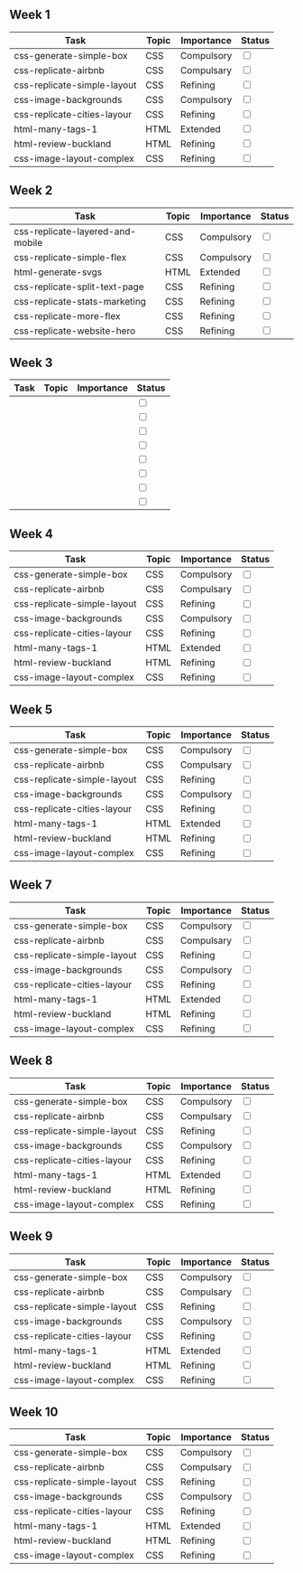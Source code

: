 

## Week 1

| Task                        | Topic | Importance | Status                    |
| --------------------------- | ----- | ---------- | ------------------------- |
| css-generate-simple-box     | CSS   | Compulsory | <input type="checkbox" /> |
| css-replicate-airbnb        | CSS   | Compulsary | <input type="checkbox" /> |
| css-replicate-simple-layout | CSS   | Refining   | <input type="checkbox" /> |
| css-image-backgrounds       | CSS   | Compulsory | <input type="checkbox" /> |
| css-replicate-cities-layour | CSS   | Refining   | <input type="checkbox" /> |
| html-many-tags-1            | HTML  | Extended   | <input type="checkbox" /> |
| html-review-buckland        | HTML  | Refining   | <input type="checkbox" /> |
| css-image-layout-complex    | CSS   | Refining   | <input type="checkbox" /> |

## Week 2

| Task                             | Topic | Importance | Status                    |
| -------------------------------- | ----- | ---------- | ------------------------- |
| css-replicate-layered-and-mobile | CSS   | Compulsory | <input type="checkbox" /> |
| css-replicate-simple-flex        | CSS   | Compulsory | <input type="checkbox" /> |
| html-generate-svgs               | HTML  | Extended   | <input type="checkbox" /> |
| css-replicate-split-text-page    | CSS   | Refining   | <input type="checkbox" /> |
| css-replicate-stats-marketing    | CSS   | Refining   | <input type="checkbox" /> |
| css-replicate-more-flex          | CSS   | Refining   | <input type="checkbox" /> |
| css-replicate-website-hero       | CSS   | Refining   | <input type="checkbox" /> |

## Week 3

| Task | Topic | Importance | Status                    |
| ---- | ----- | ---------- | ------------------------- |
|      |       |            | <input type="checkbox" /> |
|      |       |            | <input type="checkbox" /> |
|      |       |            | <input type="checkbox" /> |
|      |       |            | <input type="checkbox" /> |
|      |       |            | <input type="checkbox" /> |
|      |       |            | <input type="checkbox" /> |
|      |       |            | <input type="checkbox" /> |
|      |       |            | <input type="checkbox" /> |

## Week 4
| Task                        | Topic | Importance | Status                    |
| --------------------------- | ----- | ---------- | ------------------------- |
| css-generate-simple-box     | CSS   | Compulsory | <input type="checkbox" /> |
| css-replicate-airbnb        | CSS   | Compulsary | <input type="checkbox" /> |
| css-replicate-simple-layout | CSS   | Refining   | <input type="checkbox" /> |
| css-image-backgrounds       | CSS   | Compulsory | <input type="checkbox" /> |
| css-replicate-cities-layour | CSS   | Refining   | <input type="checkbox" /> |
| html-many-tags-1            | HTML  | Extended   | <input type="checkbox" /> |
| html-review-buckland        | HTML  | Refining   | <input type="checkbox" /> |
| css-image-layout-complex    | CSS   | Refining   | <input type="checkbox" /> |

## Week 5
| Task                        | Topic | Importance | Status                    |
| --------------------------- | ----- | ---------- | ------------------------- |
| css-generate-simple-box     | CSS   | Compulsory | <input type="checkbox" /> |
| css-replicate-airbnb        | CSS   | Compulsary | <input type="checkbox" /> |
| css-replicate-simple-layout | CSS   | Refining   | <input type="checkbox" /> |
| css-image-backgrounds       | CSS   | Compulsory | <input type="checkbox" /> |
| css-replicate-cities-layour | CSS   | Refining   | <input type="checkbox" /> |
| html-many-tags-1            | HTML  | Extended   | <input type="checkbox" /> |
| html-review-buckland        | HTML  | Refining   | <input type="checkbox" /> |
| css-image-layout-complex    | CSS   | Refining   | <input type="checkbox" /> |


## Week 7
| Task                        | Topic | Importance | Status                    |
| --------------------------- | ----- | ---------- | ------------------------- |
| css-generate-simple-box     | CSS   | Compulsory | <input type="checkbox" /> |
| css-replicate-airbnb        | CSS   | Compulsary | <input type="checkbox" /> |
| css-replicate-simple-layout | CSS   | Refining   | <input type="checkbox" /> |
| css-image-backgrounds       | CSS   | Compulsory | <input type="checkbox" /> |
| css-replicate-cities-layour | CSS   | Refining   | <input type="checkbox" /> |
| html-many-tags-1            | HTML  | Extended   | <input type="checkbox" /> |
| html-review-buckland        | HTML  | Refining   | <input type="checkbox" /> |
| css-image-layout-complex    | CSS   | Refining   | <input type="checkbox" /> |

## Week 8
| Task                        | Topic | Importance | Status                    |
| --------------------------- | ----- | ---------- | ------------------------- |
| css-generate-simple-box     | CSS   | Compulsory | <input type="checkbox" /> |
| css-replicate-airbnb        | CSS   | Compulsary | <input type="checkbox" /> |
| css-replicate-simple-layout | CSS   | Refining   | <input type="checkbox" /> |
| css-image-backgrounds       | CSS   | Compulsory | <input type="checkbox" /> |
| css-replicate-cities-layour | CSS   | Refining   | <input type="checkbox" /> |
| html-many-tags-1            | HTML  | Extended   | <input type="checkbox" /> |
| html-review-buckland        | HTML  | Refining   | <input type="checkbox" /> |
| css-image-layout-complex    | CSS   | Refining   | <input type="checkbox" /> |

## Week 9
| Task                        | Topic | Importance | Status                    |
| --------------------------- | ----- | ---------- | ------------------------- |
| css-generate-simple-box     | CSS   | Compulsory | <input type="checkbox" /> |
| css-replicate-airbnb        | CSS   | Compulsary | <input type="checkbox" /> |
| css-replicate-simple-layout | CSS   | Refining   | <input type="checkbox" /> |
| css-image-backgrounds       | CSS   | Compulsory | <input type="checkbox" /> |
| css-replicate-cities-layour | CSS   | Refining   | <input type="checkbox" /> |
| html-many-tags-1            | HTML  | Extended   | <input type="checkbox" /> |
| html-review-buckland        | HTML  | Refining   | <input type="checkbox" /> |
| css-image-layout-complex    | CSS   | Refining   | <input type="checkbox" /> |

## Week 10
| Task                        | Topic | Importance | Status                    |
| --------------------------- | ----- | ---------- | ------------------------- |
| css-generate-simple-box     | CSS   | Compulsory | <input type="checkbox" /> |
| css-replicate-airbnb        | CSS   | Compulsary | <input type="checkbox" /> |
| css-replicate-simple-layout | CSS   | Refining   | <input type="checkbox" /> |
| css-image-backgrounds       | CSS   | Compulsory | <input type="checkbox" /> |
| css-replicate-cities-layour | CSS   | Refining   | <input type="checkbox" /> |
| html-many-tags-1            | HTML  | Extended   | <input type="checkbox" /> |
| html-review-buckland        | HTML  | Refining   | <input type="checkbox" /> |
| css-image-layout-complex    | CSS   | Refining   | <input type="checkbox" /> |

